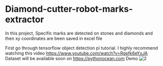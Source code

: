 # Diamond-cutter-robot-marks-extractor
In this project, Specific marks are detected on stones and diamonds and then xy coordinates are been saved in excel file

First go through tensorflow object detection pi tutorial. I highly recommend watching this video https://www.youtube.com/watch?v=Rgpfk6eYxJA
Dataset will be available soon on https://pythonocean.com
Demo
![2](https://user-images.githubusercontent.com/86795519/128889144-fe33a0f6-eb40-4371-b1f3-4d78bfedd509.PNG)

